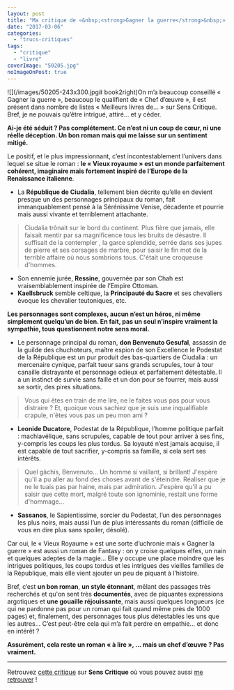 ```yaml
---
layout: post
title: "Ma critique de «&nbsp;<strong>Gagner la guerre</strong>&nbsp;» de <em>Jean-Philippe Jaworski</em>"
date: "2017-03-06"
categories: 
  - "trucs-critiques"
tags: 
  - "critique"
  - "livre"
coverImage: "50205.jpg"
noImageOnPost: true
---
```


![](/images/50205-243x300.jpg# book2right)On m’a beaucoup conseillé « Gagner la guerre », beaucoup le qualifient de « Chef d’œuvre », il est présent dans nombre de listes « Meilleurs livres de... » sur Sens Critique. Bref, je ne pouvais qu’être intrigué, attiré... et y céder.

**Ai-je été séduit ? Pas complétement. Ce n’est ni un coup de cœur, ni une réelle déception. Un bon roman mais qui me laisse sur un sentiment mitigé.**

Le positif, et le plus impressionnant, c’est incontestablement l’univers dans lequel se situe le roman : **le « Vieux royaume » est un monde parfaitement cohérent, imaginaire mais fortement inspiré de l’Europe de la Renaissance italienne**.

- La **République de Ciudalia**, tellement bien décrite qu’elle en devient presque un des personnages principaux du roman, fait immanquablement pensé à la Sérénissime Venise, décadente et pourrie mais aussi vivante et terriblement attachante.

<blockquote class="citation">Ciudalia trônait sur le bord du continent. Plus fière que jamais, elle faisait mentir par sa magnificence tous les bruits de désastre. Il suffisait de la contempler , la garce splendide, serrée dans ses jupes de pierre et ses corsages de marbre, pour saisir le fin mot de la terrible affaire où nous sombrions tous. C'était une croqueuse d'hommes.</blockquote>

- Son ennemie jurée, **Ressine**, gouvernée par son Chah est vraisemblablement inspirée de l’Empire Ottoman.
- **Kaellsbruck** semble celtique, la **Principauté du Sacre** et ses chevaliers évoque les chevalier teutoniques, etc.

**Les personnages sont complexes, aucun n’est un héros, ni même simplement quelqu’un de bien. En fait, pas un seul n’inspire vraiment la sympathie, tous questionnent notre sens moral.**

- Le personnage principal du roman, **don Benvenuto Gesufal**, assassin de la guilde des chuchoteurs, maître espion de son Excellence le Podestat de la République est un pur produit des bas-quartiers de Ciudalia : un mercenaire cynique, parfait tueur sans grands scrupules, tour à tour canaille distrayante et personnage odieux et parfaitement détestable. Il a un instinct de survie sans faille et un don pour se fourrer, mais aussi se sortir, des pires situations.

<blockquote class="citation">Vous qui êtes en train de me lire, ne le faites vous pas pour vous distraire ? Et, quoique vous sachiez que je suis une inqualifiable crapule, n'êtes vous pas un peu mon ami ?</blockquote>

- **Leonide Ducatore**, Podestat de la République, l’homme politique parfait : machiavélique, sans scrupules, capable de tout pour arriver à ses fins, y-compris les coups les plus tordus. Sa loyauté n’est jamais acquise, il est capable de tout sacrifier, y-compris sa famille, si cela sert ses intérêts.

<blockquote class="citation">Quel gâchis, Benvenuto... Un homme si vaillant, si brillant! J'espère qu'il a pu aller au fond des choses avant de s'éteindre. Réaliser que je ne le tuais pas par haine, mais par admiration. J'espère qu'il a pu saisir que cette mort, malgré toute son ignominie, restait une forme d'hommage...</blockquote>

- **Sassanos**, le Sapientissime, sorcier du Podestat, l’un des personnages les plus noirs, mais aussi l’un de plus intéressants du roman (difficile de vous en dire plus sans spoiler, désolé).

Car oui, le « Vieux Royaume » est une sorte d’uchronie mais « Gagner la guerre » est aussi un roman de Fantasy : on y croise quelques elfes, un nain et quelques adeptes de la magie... Elle y occupe une place moindre que les intrigues politiques, les coups tordus et les intrigues des vieilles familles de la République, mais elle vient ajouter un peu de piquant à l’histoire.

Bref, c’est **un bon roman**, **un style étonnant**, mêlant des passages très recherchés et qu'on sent très **documentés**, avec de piquantes expressions argotiques et **une gouaille réjouissante**, mais aussi quelques longueurs (ce qui ne pardonne pas pour un roman qui fait quand même près de 1000 pages) et, finalement, des personnages tous plus détestables les uns que les autres... C’est peut-être cela qui m’a fait perdre en empathie... et donc en intérêt ?

**Assurément, cela reste un roman « à lire », ... mais un chef d’œuvre ? Pas vraiment.**

* * *

Retrouvez [cette critique](https://www.senscritique.com/livre/Gagner_la_guerre/critique/122051735) sur **Sens Critique** où vous pouvez aussi [me retrouver](http://www.senscritique.com/Arnaud_Malon) !
